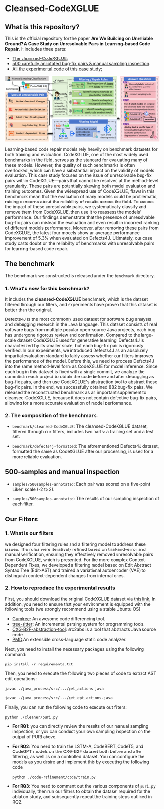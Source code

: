 # Cleansed-CodeXGLUE

## What is this repository?
This is the official repository for the paper **Are We Building on Unreliable Ground? A Case Study on Unresolvable Pairs in Learning-based Code Repair**. It includes three parts: 

- [The cleansed-CodeXGLUE](#the-benchmark);
- [500 carefully annotated bug-fix pairs & manual sampling inspection](#500-samples-and-manual-inspection).
- [All the experimental code of this case study](#our-filters);

![alt text](./cleaner/repo_src/overview-v3_00.png)

Learning-based code repair models rely heavily on benchmark datasets for both training and evaluation.
CodeXGLUE, one of the most widely used benchmarks in the field, serves as the standard for evaluating many
of these models. However, the quality of such benchmarks is often overlooked, which can have a substantial
impact on the validity of models evaluation. This case study focuses on the issue of unresolvable bug-fix pairs
within CodeXGLUE—pairs that cannot be resolved at the method-level granularity. These pairs are potentially
skewing both model evaluation and training outcomes. Given the widespread use of CodeXGLUE, flaws in
this benchmark mean that the evaluation of many models could be problematic, raising concerns about the
reliability of results across the field. To assess the impact of these unresolvable pairs, we systematically classify
and remove them from CodeXGLUE, then use it to reassess the models’ performance. Our findings demonstrate
that the presence of unresolvable bug-fix pairs can mislead the evaluation and even result in incorrect ranking
of different models performance. Moreover, after removing these pairs from CodeXGLUE, the latest four
models show an average performance improvement of 5.3% when evaluated on Defects4J. Ultimately, our case
study casts doubt on the reliability of benchmarks with unresolvable pairs for learning-based code repair.

## The benchmark
The benchmark we constructed is released under the `benchmark` directory.

### 1. What's new for this benchmark?
It includes the **cleansed-CodeXGLUE** benchmark, which is the dataset filtered through our filters, and experiments have proven that this dataset is better than the original.

Defects4J is the most commonly used dataset for software bug analysis and debugging research in the Java language. This dataset consists of real software bugs from multiple popular open-source Java projects, each bug has undergone rigorous review and confirmation. Compared to the large-scale dataset CodeXGLUE used for generative learning, Defects4J is characterized by its smaller scale, but each bug-fix pair is rigorously verified. In our experiments, we introduced Defects4J as an absolutely impartial evaluation standard to fairly assess whether our filters improves the performance of the model. Before this, we need to process Defects4J into the same method-level form as CodeXGLUE for model inference. Since each bug in this dataset is fixed with a single commit, we analyze the commits in each project to obtain the code before and after debugging as bug-fix pairs, and then use CodeXGLUE's abstraction tool to abstract these bug-fix pairs. In the end, we successfully obtained 882 bug-fix pairs. We released the reconstructed benchmark as an important supplement to cleansed-CodeXGLUE, because it does not contain defective bug-fix pairs, allowing for a more accurate evaluation of model performance.

### 2. The composition of the benchmark.
- `benchmark/cleansed-CodeXGLUE`: The cleansed-CodeXGLUE dataset, filtered through our filters, includes two parts: a training set and a test set.

- `benchmark/defects4j-formatted`: The aforementioned Defects4J dataset, formatted the same as CodeXGLUE after our processing, is used for a more reliable evaluation.

## 500-samples and manual inspection 
- `samples/500samples-annotated`: Each pair was scored on a five-point Likert scale (-2 to 2).

- `samples/500samples-annotated`: The results of our sampling inspection of each filter.


## Our Filters

### 1. What is our filters

we designed four filtering rules and a filtering model to address these issues. The rules were iteratively refined based on trial-and-error and manual verification, ensuring they effectively removed unresolvable pairs from CodeXGLUE, which is presented. For the more complex
Context-Dependent Fixes, we developed a filtering model based on Edit Abstract Syntax Tree (Edit-AST) and trained a variational autoencoder (VAE) to distinguish context-dependent changes from internal ones.



### 2. How to reproduce the experimental results

First, you should download the original CodeXGLUE dataset via [this link](https://github.com/microsoft/CodeXGLUE), In addition, you need to ensure that your environment is equipped with the following tools (we strongly recommend using a stable Ubuntu OS):

- [Gumtree](https://github.com/GumTreeDiff/gumtree?tab=readme-ov-file): An awesome code differencing tool.
- [tree-sitter](https://github.com/tree-sitter/tree-sitter): An incremental parsing system for programming tools.
- [CXG-B2F-abstraction-tool](https://github.com/micheletufano/src2abs): src2abs is a tool that abstracts Java source code.
- [PMD](https://pmd.github.io/):An extensible cross-language static code analyzer.

Next, you need to install the necessary packages using the following command:

`pip install -r requirements.txt`

Then, you need to execute the following two pieces of code to extract AST edit operations:

`javac ./java_process/src/.../get_actions.java`

`javac ./java_process/src/.../get_ept_actions.java`

Finally, you can run the following code to execute out filters:

`python ./cleaner/puri.py`

+ **For RQ1**: you can directly review the results of our manual sampling inspection, or you can conduct your own sampling inspection on the output of PURI above.

+ **For RQ2**:
You need to train the LSTM-A, CodeBERT, CodeT5, and CodeGPT models on the CXG-B2F dataset both before and after filtering, as well as on a controlled dataset. You can configure the models as you desire and implement this by executing the following code:

    `python ./code-refinement/code/train.py`

+ **For RQ3**:
You need to comment out the various components of `puri.py` individually, then run our filters to obtain the dataset required for the ablation study, and subsequently repeat the training steps outlined in RQ2.



